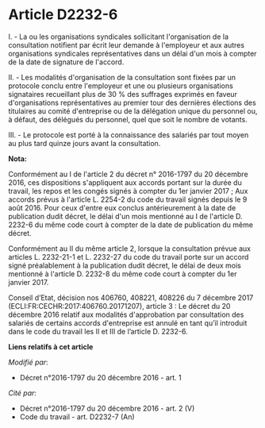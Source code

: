 # Article D2232-6

I. - La ou les organisations syndicales sollicitant l'organisation de la consultation notifient par écrit leur demande à
l'employeur et aux autres organisations syndicales représentatives dans un délai d'un mois à compter de la date de signature
de l'accord.

II. - Les modalités d'organisation de la consultation sont fixées par un protocole conclu entre l'employeur et une ou
plusieurs organisations signataires recueillant plus de 30 % des suffrages exprimés en faveur d'organisations représentatives
au premier tour des dernières élections des titulaires au comité d'entreprise ou de la délégation unique du personnel ou, à
défaut, des délégués du personnel, quel que soit le nombre de votants.

III. - Le protocole est porté à la connaissance des salariés par tout moyen au plus tard quinze jours avant la consultation.

**Nota:**

Conformément au I de l'article 2 du décret n° 2016-1797 du 20 décembre 2016, ces dispositions s'appliquent aux accords
portant sur la durée du travail, les repos et les congés signés à compter du 1er janvier 2017 ; Aux accords prévus à
l'article L. 2254-2 du code du travail signés depuis le 9 août 2016. Pour ceux d'entre eux conclus antérieurement à la date
de publication dudit décret, le délai d'un mois mentionné au I de l'article D. 2232-6 du même code court à compter de la date
de publication du même décret.

Conformément au II du même article 2, lorsque la consultation prévue aux articles L. 2232-21-1 et L. 2232-27 du code du
travail porte sur un accord signé préalablement à la publication dudit décret, le délai de deux mois mentionné à l'article D.
2232-8 du même code court à compter du 1er janvier 2017.

Conseil d’Etat, décision nos 406760, 408221, 408226 du 7 décembre 2017 (ECLI:FR:CECHR:2017:406760.20171207), article 3 : Le
décret du 20 décembre 2016 relatif aux modalités d'approbation par consultation des salariés de certains accords d'entreprise
est annulé en tant qu’il introduit dans le code du travail les II et III de l’article D. 2232-6.

**Liens relatifs à cet article**

_Modifié par_:

  - Décret n°2016-1797 du 20 décembre 2016 - art. 1

_Cité par_:

  - Décret n°2016-1797 du 20 décembre 2016 - art. 2 (V)
  - Code du travail - art. D2232-7 (An)
